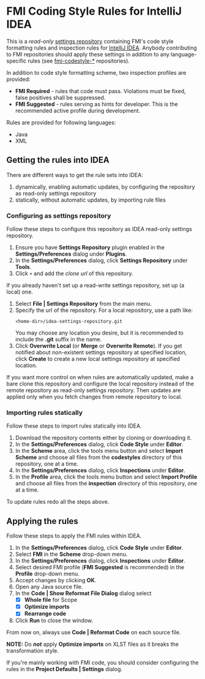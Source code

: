 # FMI Coding Style Rules for IntelliJ IDEA

This is a _read-only_
[settings repository](https://www.jetbrains.com/help/idea/sharing-your-ide-settings.html#settings-repository)
containing FMI's code style formatting rules and inspection rules for [IntelliJ
IDEA](https://www.jetbrains.com/idea/). Anybody contributing to FMI repositories
should apply these settings in addition to any language-specific rules (see
[fmi-codestyle-*](https://github.com/fmidev?utf8=%E2%9C%93&q=fmi-codestyle)
repositories).

In addition to code style formatting scheme, two inspection profiles are provided:
* **FMI Required** - rules that code must pass. Violations must be fixed, false
  positives shall be suppressed.
* **FMI Suggested** - rules serving as hints for developer. This is the
  recommended active profile during development.

Rules are provided for following languages:
* Java
* XML



## Getting the rules into IDEA

There are different ways to get the rule sets into IDEA:
1. dynamically, enabling automatic updates, by configuring the repository as
   read-only settings repository
2. statically, without automatic updates, by importing rule files


### Configuring as settings repository

Follow these steps to configure this repository as IDEA read-only settings
repository.

1. Ensure you have **Settings Repository** plugin enabled in the
   **Settings/Preferences** dialog under **Plugins**.
2. In the **Settings/Preferences** dialog, click **Settings Repository** under
   **Tools**.
3. Click `+` and add the _clone url_ of this repository.

If you already haven't set up a read-write settings repository, set up (a local)
one.

1. Select **File | Settings Repository** from the main menu.
2. Specify the url of the repository. For a local repository, use a path like:
   ```
   <home-dir>/idea-settings-repository.git
   ```
   You may choose any location you desire, but it is recommended to include the
   **.git** suffix in the name.
3. Click **Overwrite Local** (or **Merge** or **Overwrite Remote**). If you get
   notified about non-existent settings repository at specified location, click
   **Create** to create a new local settings repository at specified location.

If you want more control on when rules are automatically updated, make a bare
clone this repository and configure the local repository instead of the remote
repository as read-only settings repository. Then updates are applied only when
you fetch changes from remote repository to local.


### Importing rules statically

Follow these steps to import rules statically into IDEA.

1. Download the repository contents either by cloning or downloading it.
2. In the **Settings/Preferences** dialog, click **Code Style** under
   **Editor**.
3. In the **Scheme** area, click the tools menu button and select **Import
   Scheme** and choose all files from the **codestyles** directory of this
   repository, one at a time.
3. In the **Settings/Preferences** dialog, click **Inspections** under
   **Editor**.
4. In the **Profile** area, click the tools menu button and select **Import
   Profile** and choose all files from the **inspection** directory of this
   repository, one at a time.

To update rules redo all the steps above.



## Applying the rules

Follow these steps to apply the FMI rules within IDEA.

1. In the **Settings/Preferences** dialog, click **Code Style** under
   **Editor**.
2. Select **FMI** in the **Scheme** drop-down menu.
3. In the **Settings/Preferences** dialog, click **Inspections** under
   **Editor**.
4. Select desired FMI profile (**FMI Suggested** is recommended) in the
   **Profile** drop-down menu.
5. Accept changes by clicking **OK**.
6. Open any Java source file.
7. In the **Code | Show Reformat File Dialog** dialog select
   * [X] **Whole file** for Scope
   * [X] **Optimize imports**
   * [X] **Rearrange code**
8. Click **Run** to close the window.

From now on, always use **Code | Reformat Code** on each source file.

**NOTE:** Do _**not**_ apply **Optimize imports** on XLST files as it breaks
the transformation style.

If you're mainly working with FMI code, you should consider configuring the
rules in the **Project Defaults | Settings** dialog.
